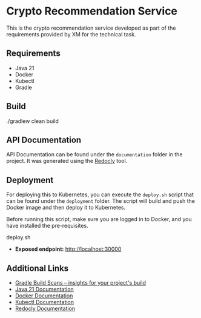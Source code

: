# Crypto Recommendation Service

This is the crypto recommendation service developed as part of the requirements provided by XM for the technical task.

## Requirements

- Java 21
- Docker
- Kubectl
- Gradle

## Build

./gradlew clean build

## API Documentation

API Documentation can be found under the `documentation` folder in the project. It was generated using the [Redocly](https://redocly.com/) tool.

## Deployment

For deploying this to Kubernetes, you can execute the `deploy.sh` script that can be found under the `deployment` folder. The script will build and push the Docker image and then deploy it to Kubernetes.

Before running this script, make sure you are logged in to Docker, and you have installed the pre-requisites.

deploy.sh <username>

- **Exposed endpoint:** [http://localhost:30000](http://localhost:30000)

## Additional Links
* [Gradle Build Scans – insights for your project's build](https://scans.gradle.com#gradle)
* [Java 21 Documentation](https://docs.oracle.com/en/java/javase/21/)
* [Docker Documentation](https://docs.docker.com/)
* [Kubectl Documentation](https://kubernetes.io/docs/reference/kubectl/)
* [Redocly Documentation](https://redocly.com/docs/)